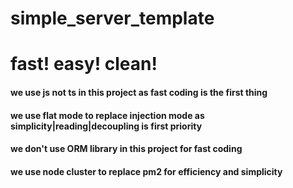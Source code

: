 # simple_server_template
# fast! easy! clean! 

#### we use js not ts in this project as fast coding is the first thing
#### we use flat mode to replace injection mode as simplicity|reading|decoupling is first priority
#### we don't use ORM library in this project for fast coding
#### we use node cluster to replace pm2 for efficiency and simplicity


